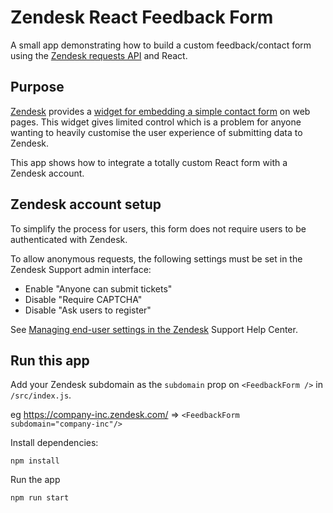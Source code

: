 # Zendesk React Feedback Form

A small app demonstrating how to build a custom feedback/contact form using the [Zendesk requests API](https://developer.zendesk.com/rest_api/docs/core/requests#create-request) and React.

## Purpose

[Zendesk](https://www.zendesk.com/) provides a [widget for embedding a simple contact form](https://www.zendesk.com/embeddables/web-widget/) on web pages. This widget gives limited control which is a problem for anyone wanting to heavily customise the user experience of submitting data to Zendesk.

This app shows how to integrate a totally custom React form with a Zendesk account.

## Zendesk account setup

To simplify the process for users, this form does not require users to be authenticated with Zendesk.

To allow anonymous requests, the following settings must be set in the Zendesk Support admin interface:

- Enable "Anyone can submit tickets"
- Disable "Require CAPTCHA"
- Disable "Ask users to register"

See [Managing end-user settings in the Zendesk](https://support.zendesk.com/hc/en-us/articles/203663806) Support Help Center.

## Run this app

Add your Zendesk subdomain as the `subdomain` prop on `<FeedbackForm />` in `/src/index.js`.

eg https://company-inc.zendesk.com/ => `<FeedbackForm subdomain="company-inc"/>`

Install dependencies:

`npm install`

Run the app

`npm run start`
